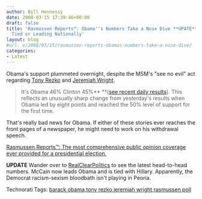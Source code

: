 ```yaml
---
author: Bill Hennessy
date: 2008-03-15 17:39:46+00:00
draft: false
title: 'Rasmussen Reports™: Obama''s Numbers Take a Nose Dive **UPATE** McCain Now
  Tied or Leading Nationally'
layout: blog
#url: e/2008/03/15/rasmussen-reports-obamas-numbers-take-a-nose-dive/
categories:
- Latest
---
```


Obama's support plummeted overnight, despite the MSM's "see no evil" act regarding [Tony Rezko](https://hennessysview.com/2008/03/15/obama-admits-he-lied-about-rezko/) and [Jeremiah Wright](https://hennessysview.com/2008/03/14/its-only-wrong-if-youre-caught/).

 

> It's Obama 46% Clinton 45%** **([see recent daily results](https://rasmussenreports.com/public_content/politics/election_20082/daily_presidential_tracking_polling_history)). This reflects an unusually sharp change from yesterday's results when Obama led by eight points and reached the 50% level of support for the first time.

 

That's really bad news for Obama. If either of these stories ever reaches the front pages of a newspaper, he might need to work on his withdrawal speech. 

 

[Rasmussen Reports™: The most comprehensive public opinion coverage ever provided for a presidential election.](https://www.rasmussenreports.com/public_content/politics/election_20082/2008_presidential_election/daily_presidential_tracking_poll)

 

**UPDATE** Wander over to [RealClearPolitics](https://www.realclearpolitics.com/epolls/2008/president/national.html) to see the latest head-to-head numbers. McCain now leads Obama and is tied with Hillary. Apparently, the Democrat racism-sexism bloodbath isn't playing in Peoria.

 

 

Technorati Tags: [barack obama](https://technorati.com/tags/barack%20obama),[tony rezko](https://technorati.com/tags/tony%20rezko),[jeremiah wright](https://technorati.com/tags/jeremiah%20wright),[rasmussen poll](https://technorati.com/tags/rasmussen%20poll)
